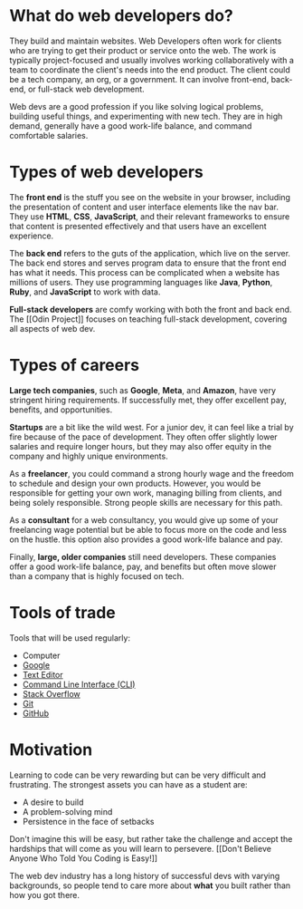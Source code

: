 # What do web developers do?

They build and maintain websites. Web Developers often work for clients who are trying to get their product or service onto the web. The work is typically project-focused and usually involves working collaboratively with a team to coordinate the client's needs into the end product. The client could be a tech company, an org, or a government. It can involve front-end, back-end, or full-stack web development. 

Web devs are a good profession if you like solving logical problems, building useful things, and experimenting with new tech. They are in high demand, generally have a good work-life balance, and command comfortable salaries. 

# Types of web developers 

The **front end** is the stuff you see on the website in your browser, including the presentation of content and user interface elements like the nav bar. They use **HTML**, **CSS**, **JavaScript**, and their relevant frameworks to ensure that content is presented effectively and that users have an excellent experience. 

The **back end** refers to the guts of the application, which live on the server. The back end stores and serves program data to ensure that the front end has what it needs. This process can be complicated when a website has millions of users. They use programming languages like **Java**, **Python**, **Ruby**, and **JavaScript** to work with data.

**Full-stack developers** are comfy working with both the front and back end. The [[Odin Project]] focuses on teaching full-stack development, covering all aspects of web dev.

# Types of careers

**Large tech companies**, such as **Google**, **Meta**, and **Amazon**, have very stringent hiring requirements. If successfully met, they offer excellent pay, benefits, and opportunities.

**Startups** are a bit like the wild west. For a junior dev, it can feel like a trial by fire because of the pace of development. They often offer slightly lower salaries and require longer hours, but they may also offer equity in the company and highly unique environments. 

As a **freelancer**, you could command a strong hourly wage and the freedom to schedule and design your own products. However, you would be responsible for getting your own work, managing billing from clients, and being solely responsible. Strong people skills are necessary for this path.

As a **consultant** for a web consultancy, you would give up some of your freelancing wage potential but be able to focus more on the code and less on the hustle. this option also provides a good work-life balance and pay.

Finally, **large, older companies** still need developers. These companies offer a good work-life balance, pay, and benefits but often move slower than a company that is highly focused on tech.

# Tools of trade

Tools that will be used regularly: 
- Computer
- [Google ](https://www.google.com/)
- [Text Editor ](https://en.wikipedia.org/wiki/Text_editor)
- [Command Line Interface (CLI)](https://en.wikipedia.org/wiki/Command-line_interface)
- [Stack Overflow ](http://stackoverflow.com/)
- [Git](https://git-scm.com/)
- [GitHub](https://github.com/)

# Motivation

Learning to code can be very rewarding but can be very difficult and frustrating. The strongest assets you can have as a student are:
- A desire to build
- A problem-solving mind
- Persistence in the face of setbacks

Don't imagine this will be easy, but rather take the challenge and accept the hardships that will come as you will learn to persevere. [[Don't Believe Anyone Who Told You Coding is Easy!]] 

The web dev industry has a long history of successful devs with varying backgrounds, so people tend to care more about **what** you built rather than how you got there.